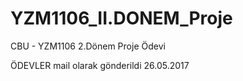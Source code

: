 # YZM1106_II.DONEM_Proje

CBU - YZM1106 2.Dönem Proje Ödevi


ÖDEVLER mail olarak gönderildi 26.05.2017
